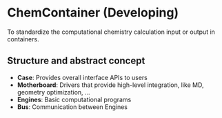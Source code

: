 # ChemContainer (Developing)
To standardize the computational chemistry calculation input or output in containers.

## Structure and abstract concept

* **Case**:
  Provides overall interface APIs to users
* **Motherboard**:
  Drivers that provide high-level integration, like MD, geometry optimization, ...
* **Engines**:
  Basic computational programs
* **Bus**:
  Communication between Engines
